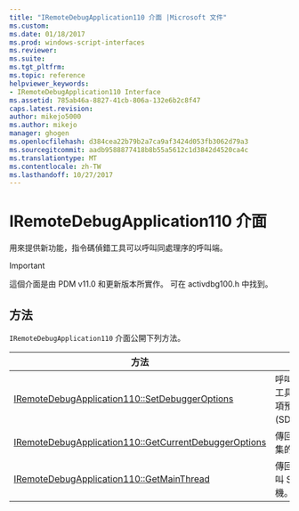 ```yaml
---
title: "IRemoteDebugApplication110 介面 |Microsoft 文件"
ms.custom: 
ms.date: 01/18/2017
ms.prod: windows-script-interfaces
ms.reviewer: 
ms.suite: 
ms.tgt_pltfrm: 
ms.topic: reference
helpviewer_keywords:
- IRemoteDebugApplication110 Interface
ms.assetid: 785ab46a-8827-41cb-806a-132e6b2c8f47
caps.latest.revision: 
author: mikejo5000
ms.author: mikejo
manager: ghogen
ms.openlocfilehash: d384cea22b79b2a7ca9af3424d053fb3062d79a3
ms.sourcegitcommit: aadb9588877418b8b55a5612c1d3842d4520ca4c
ms.translationtype: MT
ms.contentlocale: zh-TW
ms.lasthandoff: 10/27/2017
---
```

# <a name="iremotedebugapplication110-interface"></a>IRemoteDebugApplication110 介面
用來提供新功能，指令碼偵錯工具可以呼叫同處理序的呼叫端。  
  
> [!IMPORTANT]
>  這個介面是由 PDM v11.0 和更新版本所實作。 可在 activdbg100.h 中找到。  
  
## <a name="methods"></a>方法  
 `IRemoteDebugApplication110` 介面公開下列方法。  
  
|方法|說明|  
|------------|-----------------|  
|[IRemoteDebugApplication110::SetDebuggerOptions](../../winscript/reference/iremotedebugapplication110-setdebuggeroptions.md)|呼叫以更新偵錯工具選項。 選項預設值為 0 (SDO_NONE)。|  
|[IRemoteDebugApplication110::GetCurrentDebuggerOptions](../../winscript/reference/iremotedebugapplication110-getcurrentdebuggeroptions.md)|傳回目前的資料集的啟用選項。|  
|[IRemoteDebugApplication110::GetMainThread](../../winscript/reference/iremotedebugapplication110-getmainthread.md)|傳回主執行緒呼叫 SetSite 的主機。|